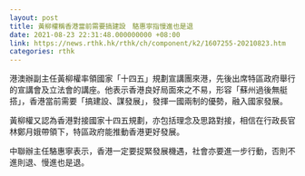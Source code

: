 ```yaml
---
layout: post
title: 黃柳權稱香港當前需要搞建設　駱惠寧指慢進也是退
date: 2021-08-23 22:31:48.000000000 +08:00
link: https://news.rthk.hk/rthk/ch/component/k2/1607255-20210823.htm
categories: rthk
---
```


港澳辦副主任黃柳權率領國家「十四五」規劃宣講團來港，先後出席特區政府舉行的宣講會及立法會的講座。他表示香港良好局面來之不易，形容「蘇州過後無艇搭」，香港當前需要「搞建設、謀發展」，發揮一國兩制的優勢，融入國家發展。

黃柳權又認為香港對接國家十四五規劃，亦包括理念及思路對接，相信在行政長官林鄭月娥帶領下，特區政府能推動香港更好發展。

中聯辦主任駱惠寧表示，香港一定要捉緊發展機遇，社會亦要進一步行動，否則不進則退、慢進也是退。
